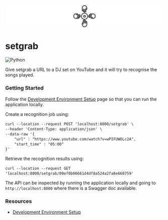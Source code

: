 
![setgrab logo](docs/assets/setgrab_banner.png)
# setgrab
![Python](https://img.shields.io/badge/python-3.8-blue)

Give setgrab a URL to a DJ set on YouTube and it will try to recognise the songs played.

### Getting Started

Follow the [Development Environment Setup](docs/developemental_env_setup.md) page so that you can run the application locally.

Create a recognition job using:
```commandline
curl --location --request POST 'localhost:8000/setgrab' \
--header 'Content-Type: application/json' \
--data-raw '{
    "url" : "https://www.youtube.com/watch?v=wPIFUWOLc2A",
    "start_time" : "05:00"
}'
```
Retrieve the recognition results using:
```commandline
curl --location --request GET 'localhost:8000/setgrab/09ef0b06661d4df8a524a2fa8e660759'
```

The API can be inspected by running the application locally and going to `http://localhost:8000` where there is a Swagger doc available.

### Resources

- [Development Environment Setup](docs/developemental_env_setup.md)
